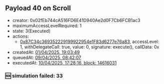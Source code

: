 ## Payload 40 on Scroll

- creator: 0x02fEb744cA516FD6E41D940Ae2d0F7Cb6FCB1ac3
- maximumAccessLevelRequired: 1
- state: 3(Executed)
- actions:
  - [0x87C34c369352229199922954e1F83d6277e76a83](https://scrollscan.com/tx/0x87C34c369352229199922954e1F83d6277e76a83), accessLevel: 1, withDelegateCall: true, value: 0, signature: execute(), callData: 0x
- createdAt: [01/04/2025, 19:03:49](https://scrollscan.com/tx/0x695b11e97f90e907a5ba34f6f0f80d36535bcecad0dab5b3a7d3d71ec8ceaba0)
- queuedAt: [09/04/2025, 08:42:07](https://scrollscan.com/tx/0xaad28fb61aa6aa3a2a81a1b235f958e7bf82657d320c5eb8c1dfdae8a99e6d23)
- executedAt: [10/04/2025, 17:28:16, block: 14616031](https://scrollscan.com/tx/0x2d1223f1f884e5f874658e7fc1273c148535a822d931cf456436f6d44a89463d)

### :sos: simulation failed: 33
